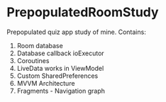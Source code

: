 # PrepopulatedRoomStudy
Prepopulated quiz app study of mine. Contains:
  1. Room database
  2. Database callback ioExecutor
  3. Coroutines
  4. LiveData works in ViewModel
  5. Custom SharedPreferences
  6. MVVM Architecture
  7. Fragments - Navigation graph
